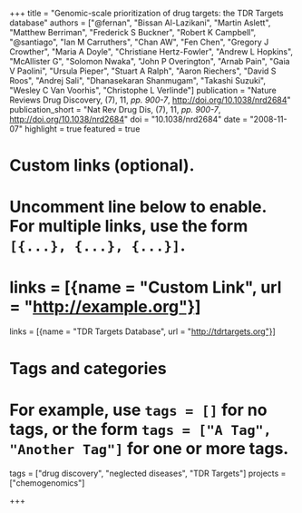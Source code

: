 +++
title = "Genomic-scale prioritization of drug targets: the TDR Targets database"
authors = ["@fernan", "Bissan Al-Lazikani", "Martin Aslett", "Matthew Berriman", "Frederick S Buckner", "Robert K Campbell", "@santiago", "Ian M Carruthers", "Chan AW", "Fen Chen", "Gregory J Crowther", "Maria A Doyle", "Christiane Hertz-Fowler", "Andrew L Hopkins", "McAllister G", "Solomon Nwaka", "John P Overington", "Arnab Pain", "Gaia V Paolini", "Ursula Pieper", "Stuart A Ralph", "Aaron Riechers", "David S Roos", "Andrej Sali", "Dhanasekaran Shanmugam", "Takashi Suzuki", "Wesley C Van Voorhis", "Christophe L Verlinde"]
publication = "Nature Reviews Drug Discovery, (7), 11, _pp. 900-7_, http://doi.org/10.1038/nrd2684"
publication_short = "Nat Rev Drug Dis, (7), 11, _pp. 900-7_, http://doi.org/10.1038/nrd2684" 
doi = "10.1038/nrd2684"
date = "2008-11-07"
highlight = true
featured = true
# Custom links (optional).
#   Uncomment line below to enable. For multiple links, use the form `[{...}, {...}, {...}]`.
# links = [{name = "Custom Link", url = "http://example.org"}]
links = [{name = "TDR Targets Database", url = "http://tdrtargets.org"}]

# Tags and categories
# For example, use `tags = []` for no tags, or the form `tags = ["A Tag", "Another Tag"]` for one or more tags.
tags = ["drug discovery", "neglected diseases", "TDR Targets"]
projects = ["chemogenomics"]


+++

